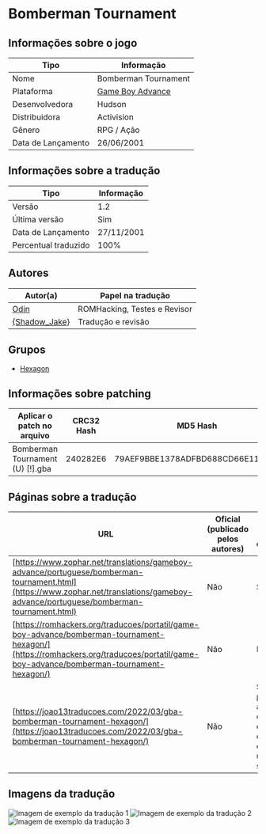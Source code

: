 # Bomberman Tournament

## Informações sobre o jogo

| Tipo | Informação |
| ----------- | ----------- |
| Nome | Bomberman Tournament |
| Plataforma | [Game Boy Advance](../) |
| Desenvolvedora | Hudson |
| Distribuidora | Activision |
| Gênero | RPG / Ação |
| Data de Lançamento | 26/06/2001 |

## Informações sobre a tradução

| Tipo | Informação |
| ----------- | ----------- |
| Versão | 1\.2 |
| Última versão | Sim |
| Data de Lançamento | 27/11/2001 |
| Percentual traduzido | 100% |

## Autores

| Autor(a) | Papel na tradução |
| ----------- | ----------- |
| [Odin](../../../autores/odin/) | ROMHacking, Testes e Revisor |
| [\{Shadow\_Jake\}](../../../autores/shadow_jake/) | Tradução e revisão |

## Grupos

* [Hexagon](../../../grupos/hexagon/)

## Informações sobre patching

| Aplicar o patch no arquivo | CRC32 Hash | MD5 Hash |
| ----------- | ----------- | ----------- |
| Bomberman Tournament \(U\) \[\!\]\.gba | 240282E6 | 79AEF9BBE1378ADFBD688CD66E11A7BE |

## Páginas sobre a tradução

| URL | Oficial (publicado pelos autores) | Possuí link de download |
| ----------- | ----------- | ----------- |
| [https://www.zophar.net/translations/gameboy-advance/portuguese/bomberman-tournament.html](https://www.zophar.net/translations/gameboy-advance/portuguese/bomberman-tournament.html) | Não | Sim |
| [https://romhackers.org/traducoes/portatil/game-boy-advance/bomberman-tournament-hexagon/](https://romhackers.org/traducoes/portatil/game-boy-advance/bomberman-tournament-hexagon/) | Não | Não |
| [https://joao13traducoes.com/2022/03/gba-bomberman-tournament-hexagon/](https://joao13traducoes.com/2022/03/gba-bomberman-tournament-hexagon/) | Não | Sim, porém o arquivo ou página de download exige uma senha |

## Imagens da tradução

![Imagem de exemplo da tradução 1](1.png)
![Imagem de exemplo da tradução 2](2.png)
![Imagem de exemplo da tradução 3](3.png)